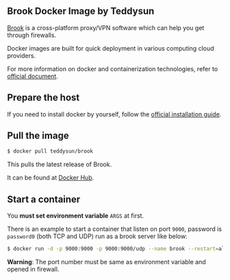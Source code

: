 ## Brook Docker Image by Teddysun

[Brook][1] is a cross-platform proxy/VPN software which can help you get through firewalls.

Docker images are built for quick deployment in various computing cloud providers.

For more information on docker and containerization technologies, refer to [official document][2].

## Prepare the host

If you need to install docker by yourself, follow the [official installation guide][3].

## Pull the image

```bash
$ docker pull teddysun/brook
```

This pulls the latest release of Brook.

It can be found at [Docker Hub][4].

## Start a container

You **must set environment variable** `ARGS` at first.

There is an example to start a container that listen on port `9000`, password is `password0` (both TCP and UDP) run as a brook server like below:

```bash
$ docker run -d -p 9000:9000 -p 9000:9000/udp --name brook --restart=always -e "ARGS=server -l :9000 -p password0" teddysun/brook
```

**Warning**: The port number must be same as environment variable and opened in firewall.

[1]: https://github.com/txthinking/brook
[2]: https://docs.docker.com/
[3]: https://docs.docker.com/install/
[4]: https://hub.docker.com/r/teddysun/brook/
